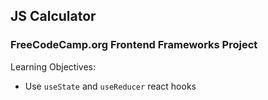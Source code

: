 ## JS Calculator

### FreeCodeCamp.org Frontend Frameworks Project

Learning Objectives:

- Use `useState` and `useReducer` react hooks
